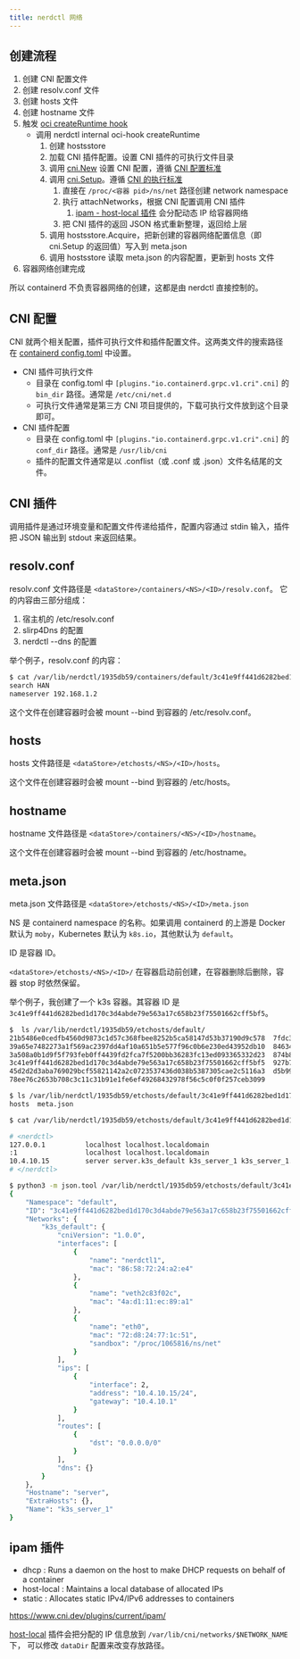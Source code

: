 ```yaml
---
title: nerdctl 网络
---
```



## 创建流程

1. 创建 CNI 配置文件
2. 创建 resolv.conf 文件
3. 创建 hosts 文件
4. 创建 hostname 文件
5. 触发 [oci createRuntime hook](https://github.com/opencontainers/runtime-spec/blob/main/runtime.md)
	- 调用 nerdctl internal oci-hook createRuntime
		1. 创建 hostsstore
		2. 加载 CNI 插件配置。设置 CNI 插件的可执行文件目录
		3. 调用 [cni.New](https://pkg.go.dev/github.com/containerd/go-cni#New) 设置 CNI 配置，遵循 [CNI 配置标准](https://www.cni.dev/docs/spec/#section-1-network-configuration-format)
		4. 调用 [cni.Setup](https://pkg.go.dev/github.com/containerd/go-cni#CNI.Setup)。遵循 [CNI 的执行标准](https://www.cni.dev/docs/spec/#section-3-execution-of-network-configurations)
			1. 直接在 `/proc/<容器 pid>/ns/net` 路径创建 network namespace
			2. 执行 attachNetworks，根据 CNI 配置调用 CNI 插件
				1. [ipam - host-local 插件](https://www.cni.dev/plugins/current/ipam/host-local/) 会分配动态 IP 给容器网络
			3. 把 CNI 插件的返回 JSON 格式重新整理，返回给上层
		5. 调用 hostsstore.Acquire，把新创建的容器网络配置信息（即 cni.Setup 的返回值）写入到 meta.json
		6. 调用 hostsstore 读取 meta.json 的内容配置，更新到 hosts 文件
6. 容器网络创建完成


所以 containerd 不负责容器网络的创建，这都是由 nerdctl 直接控制的。

## CNI 配置

CNI 就两个相关配置，插件可执行文件和插件配置文件。这两类文件的搜索路径在 [containerd config.toml](./containerd.md#config.toml) 中设置。

- CNI 插件可执行文件
  - 目录在 config.toml 中 `[plugins."io.containerd.grpc.v1.cri".cni]` 的 `bin_dir` 路径。通常是 `/etc/cni/net.d`
  - 可执行文件通常是第三方 CNI 项目提供的，下载可执行文件放到这个目录即可。
- CNI 插件配置
  - 目录在 config.toml 中 `[plugins."io.containerd.grpc.v1.cri".cni]` 的 `conf_dir` 路径。通常是 `/usr/lib/cni`
  - 插件的配置文件通常是以 .conflist（或 .conf 或 .json）文件名结尾的文件。

## CNI 插件

调用插件是通过环境变量和配置文件传递给插件，配置内容通过 stdin 输入，插件把 JSON 输出到 stdout 来返回结果。

## resolv.conf

resolv.conf 文件路径是 `<dataStore>/containers/<NS>/<ID>/resolv.conf`。
它的内容由三部分组成：

1. 宿主机的 /etc/resolv.conf
2. slirp4Dns 的配置
3. nerdctl --dns 的配置

举个例子，resolv.conf 的内容：

```sh
$ cat /var/lib/nerdctl/1935db59/containers/default/3c41e9ff441d6282bed1d170c3d4abde79e563a17c658b23f75501662cff5bf5/resolv.conf
search HAN
nameserver 192.168.1.2
```

这个文件在创建容器时会被 mount --bind 到容器的 /etc/resolv.conf。

## hosts

hosts 文件路径是 `<dataStore>/etchosts/<NS>/<ID>/hosts`。

这个文件在创建容器时会被 mount --bind 到容器的 /etc/hosts。

## hostname

hostname 文件路径是 `<dataStore>/containers/<NS>/<ID>/hostname`。

这个文件在创建容器时会被 mount --bind 到容器的 /etc/hostname。

## meta.json

meta.json 文件路径是 `<dataStore>/etchosts/<NS>/<ID>/meta.json`

NS 是 containerd namespace 的名称。如果调用 containerd 的上游是 Docker 默认为 `moby`，Kubernetes 默认为 `k8s.io`，其他默认为 `default`。

ID 是容器 ID。

`<dataStore>/etchosts/<NS>/<ID>/` 在容器启动前创建，在容器删除后删除，容器 stop 时依然保留。

举个例子，我创建了一个 k3s 容器。其容器 ID 是 `3c41e9ff441d6282bed1d170c3d4abde79e563a17c658b23f75501662cff5bf5`。

```sh
$  ls /var/lib/nerdctl/1935db59/etchosts/default/
21b5486e0cedfb4560d9873c1d57c368fbee8252b5ca58147d53b37190d9c578  7fdc35f51709ccbe8f5e84a7dbaf56edb8b7ff9f4644b05fa3e7dd873c4dd0c9
39a65e7482273a1f569ac2397dd4af10a651b5e577f96c0b6e230ed43952db10  846347fb07a6306da611c53136ffec09d04035de2752617976b0ed27b3004ac5
3a508a0b1d9f5f793feb0ff4439fd2fca7f5200bb36283fc13ed093365332d23  874b83075c1c2195e4fcff38dcde77d150411e9d667c43ab776175b041b0304a
3c41e9ff441d6282bed1d170c3d4abde79e563a17c658b23f75501662cff5bf5  927b7fe40db96b7dcfe2955e86922397c407a9956565318ccd527c65d1d2825a
45d2d2d3aba769029bcf55821142a2c0723537436d038b5387305cae2c5116a3  d5b993c9a7e00d182f85f5ba97c331cb6ee99dd75c8f82a7f6b11bbf50ea2018
78ee76c2653b708c3c11c31b91e1fe6ef49268432978f56c5c0f0f257ceb3099

$ ls /var/lib/nerdctl/1935db59/etchosts/default/3c41e9ff441d6282bed1d170c3d4abde79e563a17c658b23f75501662cff5bf5/
hosts  meta.json

$ cat /var/lib/nerdctl/1935db59/etchosts/default/3c41e9ff441d6282bed1d170c3d4abde79e563a17c658b23f75501662cff5bf5/hosts

# <nerdctl>
127.0.0.1          localhost localhost.localdomain
:1                 localhost localhost.localdomain
10.4.10.15         server server.k3s_default k3s_server_1 k3s_server_1.k3s_default
# </nerdctl>

$ python3 -m json.tool /var/lib/nerdctl/1935db59/etchosts/default/3c41e9ff441d6282bed1d170c3d4abde79e563a17c658b23f75501662cff5bf5/meta.json
{
    "Namespace": "default",
    "ID": "3c41e9ff441d6282bed1d170c3d4abde79e563a17c658b23f75501662cff5bf5",
    "Networks": {
        "k3s_default": {
            "cniVersion": "1.0.0",
            "interfaces": [
                {
                    "name": "nerdctl1",
                    "mac": "86:58:72:24:a2:e4"
                },
                {
                    "name": "veth2c83f02c",
                    "mac": "4a:d1:11:ec:89:a1"
                },
                {
                    "name": "eth0",
                    "mac": "72:d8:24:77:1c:51",
                    "sandbox": "/proc/1065816/ns/net"
                }
            ],
            "ips": [
                {
                    "interface": 2,
                    "address": "10.4.10.15/24",
                    "gateway": "10.4.10.1"
                }
            ],
            "routes": [
                {
                    "dst": "0.0.0.0/0"
                }
            ],
            "dns": {}
        }
    },
    "Hostname": "server",
    "ExtraHosts": {},
    "Name": "k3s_server_1"
}
```

## ipam 插件

- dhcp : Runs a daemon on the host to make DHCP requests on behalf of a container
- host-local : Maintains a local database of allocated IPs
- static : Allocates static IPv4/IPv6 addresses to containers

https://www.cni.dev/plugins/current/ipam/

[host-local](https://www.cni.dev/plugins/current/ipam/host-local/) 插件会把分配的 IP 信息放到 `/var/lib/cni/networks/$NETWORK_NAME` 下，
可以修改 `dataDir` 配置来改变存放路径。

